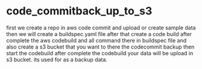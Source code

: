 # code_commitback_up_to_s3
first we create a repo in aws code commit and upload or create sample data then we will create a buildspec.yaml file after that create a code build after complete the aws codebuild and all command there in buildspec file and also create a s3 bucket that you want to there the codecommit backup then start the codebuild after complete the codebuild your data will be upload in s3 bucket. its used for as a backup data.
